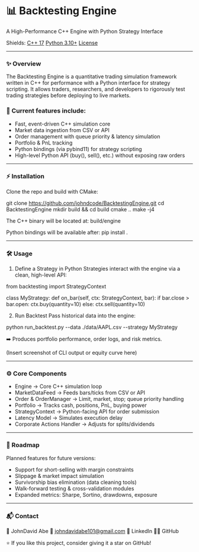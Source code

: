  <h1>📊 Backtesting Engine</h1> 
 A High-Performance C++ Engine with Python Strategy Interface

 Shields:
 [C++ 17](https://img.shields.io/badge/C++-17-blue)
 [Python 3.10+](https://img.shields.io/badge/Python-3.10+-green)
 [License](https://img.shields.io/github/license/johndcode/BacktestingEngine)

 ---

 ### ✨ Overview
 The Backtesting Engine is a quantitative trading simulation framework written in C++ for performance
 with a Python interface for strategy scripting. It allows traders, researchers, and developers
 to rigorously test trading strategies before deploying to live markets.

 ### 🚀 Current features include:
 - Fast, event-driven C++ simulation core
 - Market data ingestion from CSV or API
 - Order management with queue priority & latency simulation
 - Portfolio & PnL tracking
 - Python bindings (via pybind11) for strategy scripting
 - High-level Python API (buy(), sell(), etc.) without exposing raw orders

 ---

 ### ⚡ Installation
 Clone the repo and build with CMake:

 git clone https://github.com/johndcode/BacktestingEngine.git
 cd BacktestingEngine
 mkdir build && cd build
 cmake ..
 make -j4

 The C++ binary will be located at:
 build/engine

 Python bindings will be available after:
 pip install .

 ---

 ### 🛠️ Usage

 1. Define a Strategy in Python
 Strategies interact with the engine via a clean, high-level API:

 from backtesting import StrategyContext

 class MyStrategy:
     def on_bar(self, ctx: StrategyContext, bar):
         if bar.close > bar.open:
             ctx.buy(quantity=10)
         else:
             ctx.sell(quantity=10)

 2. Run Backtest
 Pass historical data into the engine:

 python run_backtest.py --data ./data/AAPL.csv --strategy MyStrategy

 ➡️ Produces portfolio performance, order logs, and risk metrics.

 (Insert screenshot of CLI output or equity curve here)

 ---

 ### ⚙️ Core Components

 - Engine → Core C++ simulation loop
 - MarketDataFeed → Feeds bars/ticks from CSV or API
 - Order & OrderManager → Limit, market, stop; queue priority handling
 - Portfolio → Tracks cash, positions, PnL, buying power
 - StrategyContext → Python-facing API for order submission
 - Latency Model → Simulates execution delay
 - Corporate Actions Handler → Adjusts for splits/dividends

 ---

 ### 🔮 Roadmap
 Planned features for future versions:
 - Support for short-selling with margin constraints
 - Slippage & market impact simulation
 - Survivorship bias elimination (data cleaning tools)
 - Walk-forward testing & cross-validation modules
 - Expanded metrics: Sharpe, Sortino, drawdowns, exposure

 ---

 ### 📬 Contact
 👤 JohnDavid Abe
 📧 johndavidabe101@gmail.com
 💼 LinkedIn
 🧑‍💻 GitHub

 ⭐ If you like this project, consider giving it a star on GitHub!
